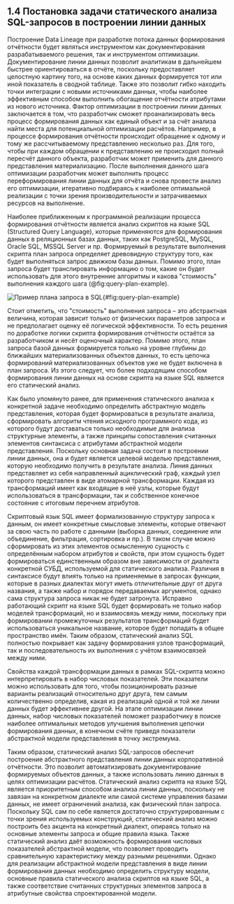 ## 1.4 Постановка задачи статического анализа SQL-запросов в построении линии данных

Построение Data Lineage при разработке потока данных формирования отчётности
будет являться инструментом как документирования разрабатываемого решения, так и
инструментом оптимизации. Документирование линии данных позволит аналитикам в дальнейшем 
быстрее ориентироваться в отчёте, поскольку предоставляет целостную картину того, 
на основе каких данных формируется тот или иной показатель в сводной таблице. 
Также это позволит гибко находить точки интеграции с новыми источниками 
данных, чтобы наиболее эффективным способом выполнить обогащение отчётности
атрибутами из нового источника. Фактор оптимизации в построении линии данных 
заключается в том, что разработчик сможет проанализировать весь процесс
формирования данных как единый объект и за счёт анализа найти места для 
потенциальной оптимизации расчётов. Например, в процессе формирования отчётности
происходит обращение к одному и тому же рассчитываемому представлению несколько
раз. Для того, чтобы при каждом обращении к представлению не происходил
полный пересчёт данного объекта, разработчик может применить 
для данного представления материализацию. После выполнения данного шага 
оптимизации разработчик может выполнить процесс переформирования линии 
данных для отчёта и снова провести анализ его оптимизации,
итеративно подбираясь к наиболее оптимальной реализации с точки зрения
производительности и затрачиваемых ресурсов на выполнение.

Наиболее приближенным к программной реализации процесса формирования
отчётности является анализ скриптов на языке SQL (Structured Query Language),
которые применяются для формирования данных в реляционных базах данных, таких 
как PostgreSQL, MySQL, Oracle SQL, MSSQL Server и пр. Формируемый в результате 
выполнения скрипта план запроса определяет древовидную структуру того, как будет 
выполняться запрос движком базы данных. Помимо этого, план запроса будет
транслировать информацию о том, какие он будет использовать для этого 
внутренние алгоритмы и какова "стоимость" выполнения каждого шага (@fig:query-plan-example). 

<!-- ! Рисунок примера плана запроса -->
![Пример плана запроса в SQL](static/query-plan-example.png){#fig:query-plan-example}

Стоит отметить, что "стоимость" выполнения запроса – это абстрактная величина, которая зависит только
от физических параметров запроса и не предполагает оценку её логической
эффективности. То есть решения по доработке логики скрипта формирования отчётности 
остаётся за разработчиком и несёт оценочный характер. Помимо этого, план запроса 
базой данных формируется только на уровне глубины до ближайших материализованных объектов данных,
то есть цепочка формирований материализованных объектов уже не будет включена в план
запроса. Из этого следует, что более подходящим способом формирования линии данных
на основе скрипта на языке SQL является его статический анализ.

Как было упомянуто ранее, для применения статического анализа к конкретной задаче необходимо 
определить абстрактную модель представления, которая будет формироваться в результате анализа, 
сформировать алгоритм чтения исходного программного кода, из которого будут доставаться только 
необходимые для анализа структурные элементы, а также принципы сопоставления считанных 
элементов синтаксиса с атрибутами абстрактной модели представления. Поскольку основная задача
состоит в построении линии данных, она и будет является целевой моделью представления,
которую необходимо получить в результате анализа. Линия данных представляет из себя 
направленный ациклический граф, каждый узел которого представлен в виде атомарной
трансформации. Каждая из трансформаций имеет как входящие в неё узлы, которые будут
использоваться в трансформации, так и собственное конечное состояние с итоговым перечнем атрибутов.

Скриптовый язык SQL имеет формализованную структуру запроса к данным, он имеет конкретные смысловые элементы,
которые отвечают за свою часть по работе с данными (выборка данных, соединение или объединение,
фильтрация, сортировка и пр.). В таком случае можно сформировать из этих элементов осмысленную сущность
с определённым набором атрибутов и свойств, при этом сущность будет формироваться 
единственным образом вне зависимости от диалекта конкретной СУБД, используемой для статического анализа.
Различия в синтаксисе будут влиять только на применяемые в запросах функции, которые в разных
диалектах могут иметь отличительные друг от друга названия, а также набор и порядок 
передаваемых аргументов, однако сама структура запроса никак не будет затронута.
Исправно работающий скрипт на языке SQL будет формировать не только набор 
моделей трансформаций, но и взаимосвязь между ними, поскольку при формировании
промежуточных результатов трансформаций будет использоваться уникальное название,
которое будет попадать в общее пространство имён. Таким образом, статический
анализ SQL полностью покрывает как задачу формирования узлов трансформаций, так и
последовательность их выполнения с учётом взаимосвязей между ними.

Свойства каждой трансформации данных в рамках SQL-скрипта можно интерпретировать
в набор числовых показателей. Эти показатели можно использовать для того, чтобы
позиционировать разные варианты реализаций относительно друг друга, тем самым
количественно определив, какая из реализаций одной и той же линии данных будет
эффективнее другой. На этапе оптимизации линии данных, набор числовых показателей 
поможет разработчику в поиске наиболее оптимальных методов улучшения выполнения
цепочки формирования данных, в конечном счёте приведя показатели абстрактной модели
представления в точку экстремума.

Таким образом, статический анализ SQL-запросов обеспечит построение абстрактного представления
линии данных корпоративной отчётности. Это позволит автоматизировать документирование 
формируемых объектов данных, а также использовать линию данных в целях оптимизации расчётов.
Статический анализ скрипта на языке SQL является приоритетным способом анализа линии данных,
поскольку не завязан на конкретном диалекте или самой системе управления базами данных, не
имеет ограничений анализа, как физический план запроса. Поскольку SQL сам по себе является 
достаточно структурированным с точки зрения используемых конструкций, статический анализ
можно построить без акцента на конкретный диалект, опираясь только на основные элементы
запроса и общие правила языка. Также статический анализ даёт возможность формирования
числовых показателей абстрактной модели, что позволяет проводить сравнительную характеристику
между разными решениями. Однако для реализации абстрактной модели представления в виде 
линии формирования данных необходимо определить структуру модели, основные правила 
статического анализа скриптов на языке SQL, а также соответствие 
считанных структурных элементов запроса в атрибутные свойства спроектированной модели.